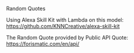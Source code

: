 Random Quotes

Using Alexa Skill Kit with Lambda on this model: https://github.com/KNNCreative/alexa-skill-kit

The Random Quote provided by Public API Quote: https://forismatic.com/en/api/
